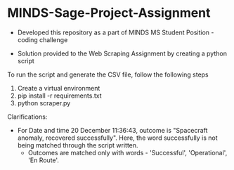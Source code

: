 # MINDS-Sage-Project-Assignment

- Developed this repository as a part of MINDS MS Student Position - coding challenge 

- Solution provided to the Web Scraping Assignment by creating a python script

To run the script and generate the CSV file, follow the following steps

1. Create a virtual environment  
2. pip install -r requirements.txt
3. python scraper.py

Clarifications:

- For Date and time 20 December 11:36:43, outcome is "Spacecraft anomaly, recovered successfully". Here, the word successfully is not being matched through the script written.
    - Outcomes are matched only with words - 'Successful', 'Operational', 'En Route'.